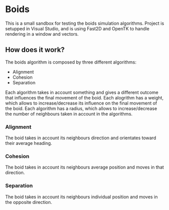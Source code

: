 # Boids
This is a small sandbox for testing the boids simulation algorithms. Project is setupped in Visual Studio, and is using Fast2D and OpenTK to handle rendering in a window and vectors.

## How does it work?
The boids algorithm is composed by three different algorithms:

- Alignment
- Cohesion
- Separation

Each algorithm takes in account something and gives a different outcome that influences the final movement of the boid.
Each alogrithm has a weight, which allows to increase/decrease its influence on the final movement of the boid.
Each algorithm has a radius, which allows to increase/decrease the number of neighbours taken in account in the algorithms.

### Alignment
The boid takes in account its neighbours direction and orientates toward their average heading.

### Cohesion
The boid takes in account its neighbours average position and moves in that direction.

### Separation
The boid takes in account its neighbours individual position and moves in the opposite direction.
